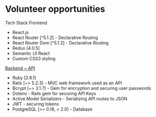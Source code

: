 # Volunteer opportunities 

Tech Stack
Frontend

* React.js
* React Router [^5.1.2] - Declarative Routing
* React Router Dom [^5.1.2] - Declarative Routing
* Redux [4.0.5]
* Semantic UI React
* Custom CSS3 styling

[Backend ~ API](https://github.com/nisayana/vol_backend)

* Ruby [2.6.1]
* Rails [~> 5.2.3] - MVC web framework used as an API
* Bcrypt [~> 3.1.7] - Gem for encryption and securing user passwords
* Dotenv - Rails gem for securing API Keys
* Active Model Serializers - Serializing API routes to JSON
* JWT - securing tokens
* PostgreSQL [>= 0.18, < 2.0] - Database
